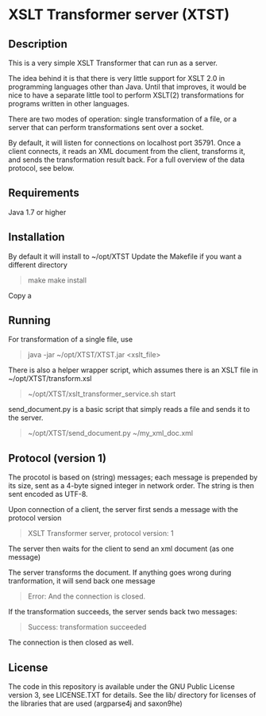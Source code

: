 
# XSLT Transformer server (XTST)

## Description

This is a very simple XSLT Transformer that can run as a server.

The idea behind it is that there is very little support for XSLT 2.0 in
programming languages other than Java. Until that improves, it would be
nice to have a separate little tool to perform XSLT(2) transformations
for programs written in other languages.

There are two modes of operation: single transformation of a file, or a
server that can perform transformations sent over a socket.

By default, it will listen for connections on localhost port 35791. Once a client connects, it reads an XML document from the client, transforms it, and sends the transformation result back. For a full overview of the data protocol, see below.

## Requirements

Java 1.7 or higher

## Installation

By default it will install to ~/opt/XTST
Update the Makefile if you want a different directory

> make
> make install

Copy a

## Running

For transformation of a single file, use
> java -jar ~/opt/XTST/XTST.jar <xslt_file> 

There is also a helper wrapper script, which assumes there is an XSLT file in ~/opt/XTST/transform.xsl
> ~/opt/XTST/xslt_transformer_service.sh start

send_document.py is a basic script that simply reads a file and sends it to the server.
> ~/opt/XTST/send_document.py ~/my_xml_doc.xml


## Protocol (version 1)

The procotol is based on (string) messages; each message is prepended by
its size, sent as a 4-byte signed integer in network order. The string
is then sent encoded as UTF-8.

Upon connection of a client, the server first sends a message with the protocol version
> XSLT Transformer server, protocol version: 1

The server then waits for the client to send an xml document (as one message)
> <?xml etc. >

The server transforms the document. If anything goes wrong during tranformation, it will send back one message
> Error: <error message>
And the connection is closed.

If the transformation succeeds, the server sends back two messages:
> Success: transformation succeeded
> <?xml etc >

The connection is then closed as well.

## License

The code in this repository is available under the GNU Public License version 3, see LICENSE.TXT for details.
See the lib/ directory for licenses of the libraries that are used (argparse4j and saxon9he)

